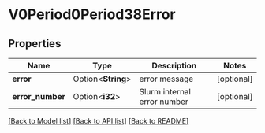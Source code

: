 # V0Period0Period38Error

## Properties

Name | Type | Description | Notes
------------ | ------------- | ------------- | -------------
**error** | Option<**String**> | error message | [optional]
**error_number** | Option<**i32**> | Slurm internal error number | [optional]

[[Back to Model list]](../README.md#documentation-for-models) [[Back to API list]](../README.md#documentation-for-api-endpoints) [[Back to README]](../README.md)


